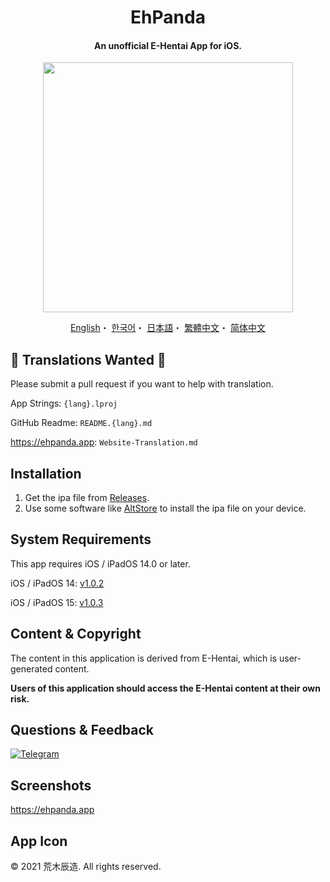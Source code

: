 <h1 align="center">EhPanda</h1>

<h4 align="center">An unofficial E-Hentai App for iOS.</h4>

<p align="center">
<img src="https://user-images.githubusercontent.com/31207151/105609404-0acbff00-5de4-11eb-9e88-f3c6e0ba9d44.png" width="400"></img>
</p>

<p align="center">
  <a href="/README.md">English</a>・
  <a href="/README.ko.md">한국어</a>・
  <a href="/README.jpn.md">日本語</a>・
  <a href="/README.cht.md">繁體中文</a>・
  <a href="/README.chs.md">简体中文</a>
</p>

## 📢 Translations Wanted 📢
Please submit a pull request if you want to help with translation.

App Strings: `{lang}.lproj`

GitHub Readme: `README.{lang}.md`

https://ehpanda.app: `Website-Translation.md`

## Installation
1. Get the ipa file from [Releases](https://github.com/arakitatsuzou/EhPanda/releases).
2. Use some software like [AltStore](https://altstore.io) to install the ipa file on your device.

## System Requirements
This app requires iOS / iPadOS 14.0 or later.

iOS / iPadOS 14: [v1.0.2](https://github.com/tatsuz0u/EhPanda/releases/tag/v1.0.2_b50)

iOS / iPadOS 15: [v1.0.3](https://github.com/tatsuz0u/EhPanda/releases/latest)

## Content & Copyright
The content in this application is derived from E-Hentai, which is user-generated content.

**Users of this application should access the E-Hentai content at their own risk.**

## Questions & Feedback
[![Telegram](https://img.shields.io/badge/chat-Telegram-blue.svg)](https://t.me/ehpanda)

## Screenshots
https://ehpanda.app

## App Icon
© 2021 荒木辰造. All rights reserved.
